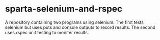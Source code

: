 # sparta-selenium-and-rspec
A repository containing two programs using selenium. The first tests selenium but uses puts and console outputs to record results. The second uses rspec unit testing to moniter results
